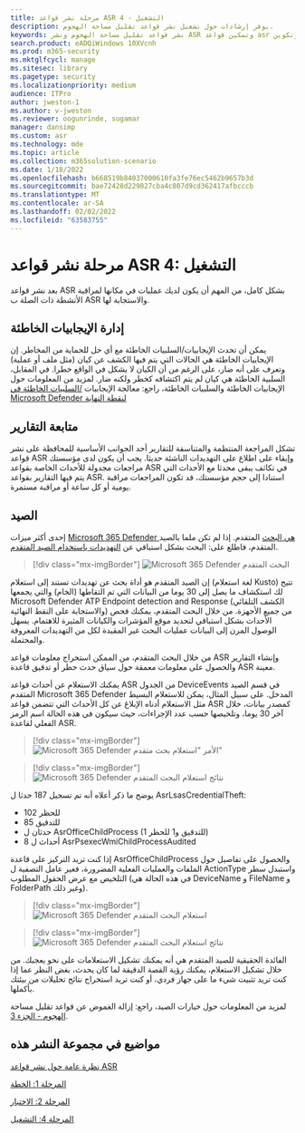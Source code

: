```yaml
---
title: مرحلة نشر قواعد ASR 4 - التشغيل
description: يوفر إرشادات حول تشغيل نشر قواعد تقليل مساحة الهجوم.
keywords: نشر قواعد تقليل مساحة الهجوم ونشر ASR وتمكين قواعد asr وتكوين ASR ونظام منع اقتحام المضيف وقواعد الحماية وقواعد مكافحة استغلالها وقواعد مكافحة استغلالها واستغلالها وقواعد منع الإصابة و Microsoft Defender ل Endpoint وتكوين قواعد ASR
search.product: eADQiWindows 10XVcnh
ms.prod: m365-security
ms.mktglfcycl: manage
ms.sitesec: library
ms.pagetype: security
ms.localizationpriority: medium
audience: ITPro
author: jweston-1
ms.author: v-jweston
ms.reviewer: oogunrinde, sugamar
manager: dansimp
ms.custom: asr
ms.technology: mde
ms.topic: article
ms.collection: m365solution-scenario
ms.date: 1/18/2022
ms.openlocfilehash: b668519b84037000610fa3fe76ec5462b9657b3d
ms.sourcegitcommit: bae72428d229827cba4c807d9cd362417afbcccb
ms.translationtype: MT
ms.contentlocale: ar-SA
ms.lasthandoff: 02/02/2022
ms.locfileid: "63583755"
---
```

# <a name="asr-rules-deployment-phase-4-operationalize"></a>مرحلة نشر قواعد ASR 4: التشغيل

بعد نشر قواعد ASR بشكل كامل، من المهم أن يكون لديك عمليات في مكانها لمراقبة الأنشطة ذات الصلة ب ASR والاستجابة لها.

## <a name="manage-false-positives"></a>إدارة الإيجابيات الخاطئة

يمكن أن تحدث الإيجابيات/السلبيات الخاطئة مع أي حل للحماية من المخاطر. إن الإيجابيات الخاطئة هي الحالات التي يتم فيها الكشف عن كيان (مثل ملف أو عملية) وتعرف على أنه ضار، على الرغم من أن الكيان لا يشكل في الواقع خطرا. في المقابل، السلبية الخاطئة هي كيان لم يتم اكتشافه كخطر ولكنه ضار. لمزيد من المعلومات حول الإيجابيات الخاطئة والسلبيات الخاطئة، راجع: معالجة الإيجابيات [/السلبيات الخاطئة في Microsoft Defender لنقطة النهاية](defender-endpoint-false-positives-negatives.md)

## <a name="keeping-up-with-reports"></a>متابعة التقارير

تشكل المراجعة المنتظمة والمتناسقة للتقارير أحد الجوانب الأساسية للمحافظة على نشر قواعد ASR وإبقاء على اطلاع على التهديدات الناشئة حديثا. يجب أن يكون لدى مؤسستك مراجعات مجدولة للأحداث الخاصة بقواعد ASR في تكاثف يبقى محدثا مع الأحداث التي يتم فيها التقارير بقواعد ASR. استنادا إلى حجم مؤسستك، قد تكون المراجعات مراقبة يومية أو كل ساعة أو مراقبة مستمرة.

## <a name="hunting"></a>الصيد

إحدى أكثر ميزات [Microsoft 365 Defender هي البحث](https://security.microsoft.com) المتقدم. إذا لم تكن ملما بالصيد المتقدم، فاطلع على: البحث بشكل استباقي عن [التهديدات باستخدام الصيد المتقدم](/windows/security/threat-protection/microsoft-defender-atp/advanced-hunting-overview).

> [!div class="mx-imgBorder"]
> ![Microsoft 365 Defender البحث المتقدم](images/asr-defender365-advanced-hunting2.png)

إن الصيد المتقدم هو أداة بحث عن تهديدات تستند إلى استعلام (لغة استعلام Kusto) تتيح لك استكشاف ما يصل إلى 30 يوما من البيانات التي تم التقاطها (الخام) والتي يجمعها Microsoft Defender ATP Endpoint detection and Response (الكشف التلقائي والاستجابة على النقط النهائية) من جميع الأجهزة. من خلال البحث المتقدم، يمكنك فحص الأحداث بشكل استباقي لتحديد موقع المؤشرات والكيانات المثيرة للاهتمام. يسهل الوصول المرن إلى البيانات عمليات البحث غير المقيدة لكل من التهديدات المعروفة والمحتملة.

من خلال البحث المتقدم، من الممكن استخراج معلومات قواعد ASR وإنشاء التقارير والحصول على معلومات معمقة حول سياق حدث حظر أو تدقيق قاعدة ASR معينة.

 يمكنك الاستعلام عن أحداث قواعد ASR من الجدول DeviceEvents في قسم الصيد المتقدم Microsoft 365 Defender المدخل. على سبيل المثال، يمكن للاستعلام البسيط مثل الاستعلام أدناه الإبلاغ عن كل الأحداث التي تتضمن قواعد ASR كمصدر بيانات، خلال آخر 30 يوما، وتلخيصها حسب عدد الإجراءات، حيث سيكون في هذه الحالة اسم الرمز الفعلي لقاعدة ASR.

> [!div class="mx-imgBorder"]
> ![Microsoft 365 Defender الأمر "استعلام بحث متقدم"](images/asr-defender365-advanced-hunting3.png)

> [!div class="mx-imgBorder"]
> ![Microsoft 365 Defender نتائج استعلام البحث المتقدم](images/asr-defender365-advanced-hunting4.png)

يوضح ما ذكر أعلاه أنه تم تسجيل 187 حدثا ل AsrLsasCredentialTheft:

- 102 للحظر
- 85 للتدقيق
- حدثان ل AsrOfficeChildProcess (1 للتدقيق و1 للحظر)
- 8 أحداث ل AsrPsexecWmiChildProcessAudited

إذا كنت تريد التركيز على قاعدة AsrOfficeChildProcess والحصول على تفاصيل حول الملفات والعمليات الفعلية المضرورة، فغير عامل التصفية ل ActionType واستبدل سطر التلخيص مع عرض الحقول المطلوب (في هذه الحالة هي DeviceName و FileName و FolderPath وغير ذلك).

> [!div class="mx-imgBorder"]
> ![Microsoft 365 Defender استعلام البحث المتقدم](images/asr-defender365-advanced-hunting4b.png)

> [!div class="mx-imgBorder"]
> ![Microsoft 365 Defender نتائج استعلام البحث المتقدم](images/asr-defender365-advanced-hunting5b.png)

الفائدة الحقيقية للصيد المتقدم هي أنه يمكنك تشكيل الاستعلامات على نحو يعجبك. من خلال تشكيل الاستعلام، يمكنك رؤية القصة الدقيقة لما كان يحدث، بغض النظر عما إذا كنت تريد تثبيت شيء ما على جهاز فردي، أو كنت تريد استخراج نتائج تحليلات من بيئتك بأكملها.

لمزيد من المعلومات حول خيارات الصيد، راجع: إزالة الغموض عن قواعد تقليل مساحة [الهجوم - الجزء 3](https://techcommunity.microsoft.com/t5/microsoft-defender-for-endpoint/demystifying-attack-surface-reduction-rules-part-3/ba-p/1360968).

## <a name="topics-in-this-deployment-collection"></a>مواضيع في مجموعة النشر هذه

[نظرة عامة حول نشر قواعد ASR](attack-surface-reduction-rules-deployment.md)

[المرحلة 1: الخطة](attack-surface-reduction-rules-deployment-phase-1.md)

[المرحلة 2: الاختبار](attack-surface-reduction-rules-deployment-phase-2.md)

[المرحلة 4: التشغيل](attack-surface-reduction-rules-deployment-phase-4.md)
